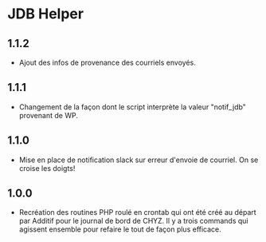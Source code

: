 # JDB Helper

## 1.1.2
- Ajout des infos de provenance des courriels envoyés.

## 1.1.1
- Changement de la façon dont le script interprète la valeur "notif_jdb" provenant de WP.

## 1.1.0
- Mise en place de notification slack sur erreur d'envoie de courriel. On se croise les doigts!

## 1.0.0
- Recréation des routines PHP roulé en crontab qui ont été créé au départ par Additif pour le journal de bord de CHYZ. Il y a trois commands qui agissent ensemble pour refaire le tout de façon plus efficace.
